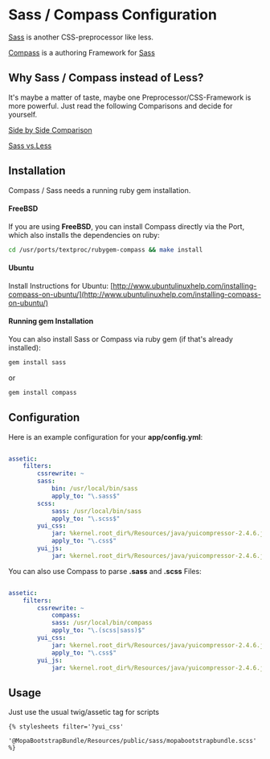 Sass / Compass Configuration
=====================

[Sass](http://sass-lang.com/ "Sass Website") is another CSS-preprocessor like less.

[Compass](http://compass-style.org/) is a authoring Framework for [Sass](http://sass-lang.com/ "Sass Website")

## Why Sass / Compass instead of Less?
It's maybe a matter of taste, maybe one Preprocessor/CSS-Framework is more powerful. Just read the following Comparisons and decide for yourself.

[Side by Side Comparison](https://gist.github.com/1591333)

[Sass vs.Less](http://css-tricks.com/sass-vs-less/ "Sass vs. Less")

## Installation ##

Compass / Sass needs a running ruby gem installation.

#### FreeBSD
If you are using **FreeBSD**, you can install Compass directly via the Port, which also installs the dependencies on ruby:

```bash
cd /usr/ports/textproc/rubygem-compass && make install
```

#### Ubuntu
Install Instructions for Ubuntu: [http://www.ubuntulinuxhelp.com/installing-compass-on-ubuntu/](http://www.ubuntulinuxhelp.com/installing-compass-on-ubuntu/)
#### Running gem Installation

You can also install Sass or Compass via ruby gem (if that's already installed):

```bash
gem install sass
```
or 

```bash
gem install compass
```
## Configuration ##

Here is an example configuration for your **app/config.yml**:

```yaml

assetic:
    filters:
        cssrewrite: ~
        sass:
            bin: /usr/local/bin/sass
            apply_to: "\.sass$"
        scss:
            sass: /usr/local/bin/sass
            apply_to: "\.scss$"        
        yui_css:
            jar: %kernel.root_dir%/Resources/java/yuicompressor-2.4.6.jar
            apply_to: "\.css$"
        yui_js:
            jar: %kernel.root_dir%/Resources/java/yuicompressor-2.4.6.jar
```

You can also use Compass to parse **.sass** and **.scss** Files:

```yaml

assetic:
    filters:
        cssrewrite: ~
            compass:
            sass: /usr/local/bin/compass
            apply_to: "\.(scss|sass)$" 
        yui_css:
            jar: %kernel.root_dir%/Resources/java/yuicompressor-2.4.6.jar
            apply_to: "\.css$"
        yui_js:
            jar: %kernel.root_dir%/Resources/java/yuicompressor-2.4.6.jar
```

## Usage ##

Just use the usual twig/assetic tag for scripts

```jinja
{% stylesheets filter='?yui_css'
    '@MopaBootstrapBundle/Resources/public/sass/mopabootstrapbundle.scss'
%}
```